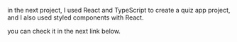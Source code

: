 in the next project, I used React and TypeScript to create a quiz app project, and I also used styled components with React.

you can check it in the next link below.

<img src="">

